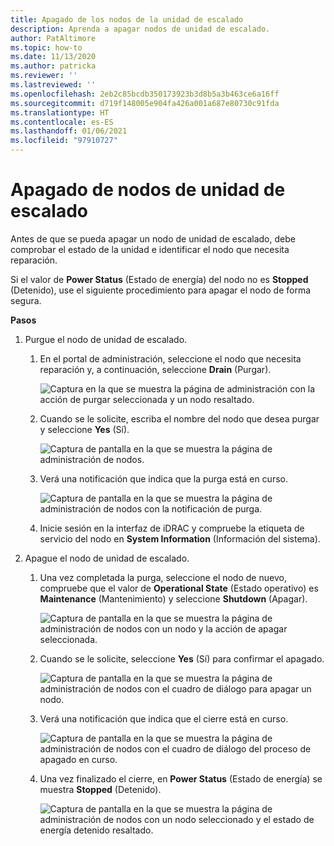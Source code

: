 ```yaml
---
title: Apagado de los nodos de la unidad de escalado
description: Aprenda a apagar nodos de unidad de escalado.
author: PatAltimore
ms.topic: how-to
ms.date: 11/13/2020
ms.author: patricka
ms.reviewer: ''
ms.lastreviewed: ''
ms.openlocfilehash: 2eb2c85bcdb350173923b3d8b5a3b463ce6a16ff
ms.sourcegitcommit: d719f148005e904fa426a001a687e80730c91fda
ms.translationtype: HT
ms.contentlocale: es-ES
ms.lasthandoff: 01/06/2021
ms.locfileid: "97910727"
---
```

# <a name="powering-off-scale-unit-nodes"></a>Apagado de nodos de unidad de escalado

Antes de que se pueda apagar un nodo de unidad de escalado, debe comprobar el estado de la unidad e identificar el nodo que necesita reparación.

Si el valor de **Power Status** (Estado de energía) del nodo no es **Stopped** (Detenido), use el siguiente procedimiento para apagar el nodo de forma segura.

**Pasos**

1.  Purgue el nodo de unidad de escalado.

    1.  En el portal de administración, seleccione el nodo que necesita reparación y, a continuación, seleccione **Drain** (Purgar).

        ![Captura en la que se muestra la página de administración con la acción de purgar seleccionada y un nodo resaltado.](media/image-23.png)
        
    1.  Cuando se le solicite, escriba el nombre del nodo que desea purgar y seleccione **Yes** (Sí).

        ![Captura de pantalla en la que se muestra la página de administración de nodos.](media/image-24.png)
    
    1.  Verá una notificación que indica que la purga está en curso.
    
        ![Captura de pantalla en la que se muestra la página de administración de nodos con la notificación de purga.](media/image-25.png)
        
    1.  Inicie sesión en la interfaz de iDRAC y compruebe la etiqueta de servicio del nodo en **System Information** (Información del sistema).
    

2.  Apague el nodo de unidad de escalado.

    1.  Una vez completada la purga, seleccione el nodo de nuevo, compruebe que el valor de **Operational State** (Estado operativo) es **Maintenance** (Mantenimiento) y seleccione **Shutdown** (Apagar).

        ![Captura de pantalla en la que se muestra la página de administración de nodos con un nodo y la acción de apagar seleccionada.](media/image-26.png)
        
    1.  Cuando se le solicite, seleccione **Yes** (Sí) para confirmar el apagado.
    
        ![Captura de pantalla en la que se muestra la página de administración de nodos con el cuadro de diálogo para apagar un nodo.](media/image-27.png)
        
    1.  Verá una notificación que indica que el cierre está en curso.

        ![Captura de pantalla en la que se muestra la página de administración de nodos con el cuadro de diálogo del proceso de apagado en curso.](media/image-28.png)
    
    1.  Una vez finalizado el cierre, en **Power Status** (Estado de energía) se muestra **Stopped** (Detenido).
    
        ![Captura de pantalla en la que se muestra la página de administración de nodos con un nodo seleccionado y el estado de energía detenido resaltado.](media/image-29.png)
        